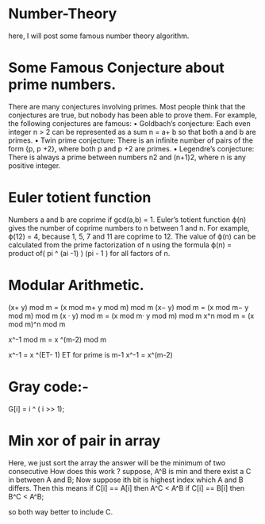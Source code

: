 # Number-Theory
here, I will post some famous number theory algorithm.

# Some Famous Conjecture about prime numbers.

There are many conjectures involving primes. Most people think that the conjectures are true, but nobody has been able to prove them. For example, the
following conjectures are famous:
• Goldbach’s conjecture: Each even integer n > 2 can be represented as a
sum n = a+ b so that both a and b are primes.
• Twin prime conjecture: There is an infinite number of pairs of the form
{p, p +2}, where both p and p +2 are primes.
• Legendre’s conjecture: There is always a prime between numbers n2 and (n+1)2, where n is any positive integer.

# Euler totient function

Numbers a and b are coprime if gcd(a,b) = 1. Euler’s totient function ϕ(n)
gives the number of coprime numbers to n between 1 and n. For example,
ϕ(12) = 4, because 1, 5, 7 and 11 are coprime to 12.
The value of ϕ(n) can be calculated from the prime factorization of n using
the formula
ϕ(n) = product of( pi ^ (ai -1) ) (pi - 1 )    for all factors of n.

# Modular Arithmetic. 

(x+ y) mod m = (x mod m+ y mod m) mod m
(x− y) mod m = (x mod m− y mod m) mod m
(x · y) mod m = (x mod m· y mod m) mod m
x^n mod m = (x mod m)^n mod m

x^-1 mod m  =   x ^(m-2) mod m

x^-1  = x ^(ET-  1)   ET for prime is m-1 
x^-1 = x^(m-2)



# Gray code:-
G[i] = i ^ ( i >> 1);



# Min xor of pair in array
Here, we just sort the array the answer will be the minimum of two consecutive 
How does this work ? 
suppose, A^B is min and there exist a C in between A and B;
Now suppose ith bit is highest index which A and B differs. 
Then this means if C[i] == A[i] then A^C < A^B
if C[i] == B[i] then B^C < A^B;

so both way better to include C. 

